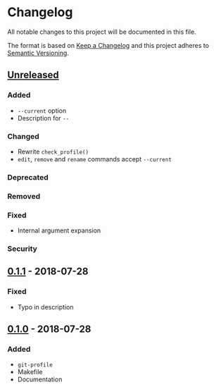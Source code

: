 # Changelog

All notable changes to this project will be documented in this file.

The format is based on [Keep a Changelog]
and this project adheres to [Semantic Versioning].


## [Unreleased]

### Added
- `--current` option
- Description for `--`

### Changed
- Rewrite `check_profile()`
- `edit`, `remove` and `rename` commands accept `--current`

### Deprecated

### Removed

### Fixed
- Internal argument expansion

### Security


## [0.1.1] - 2018-07-28

### Fixed
- Typo in description


## [0.1.0] - 2018-07-28

### Added
- `git-profile`
- Makefile
- Documentation


[Keep a Changelog]: http://keepachangelog.com/en/1.0.0/
[Semantic Versioning]: http://semver.org/spec/v2.0.0.html

[Unreleased]: https://github.com/aryelgois/git-profile/compare/v0.1.1...develop
[0.1.1]: https://github.com/aryelgois/git-profile/compare/v0.1.0...v0.1.1
[0.1.0]: https://github.com/aryelgois/git-profile/compare/7e6b88e221e3c2ad1fff65626c8aff9af6a2197e...v0.1.0
